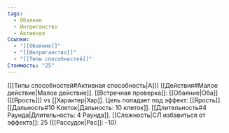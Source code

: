 ```yaml
---
tags:
  - Обаяние
  - Интриганство
  - Активная
Ссылки:
  - "[[Обаяние]]"
  - "[[Интриганство]]"
  - "[[Типы способностей]]"
Стоимость: "25"
---
```

([[Типы способностей#Активная способность|А]]) [[Действия#Малое действие|Малое действие]]. [[Встречная проверка]]: [[Обаяние|Оба]] ([[Ярость]]) vs [[Характер|Хар]]. Цель попадает под эффект: [[Ярость]]. [[Дальность#10 Клеток|Дальность: 10 клеток]]. [[Длительность#4 Раунда|Длительность: 4 Раунда]]. [[Сложность|СЛ избавиться от эффекта]]: 25 ([[Рассудок|Рас]]: -10)